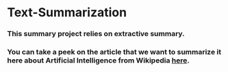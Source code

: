 # Text-Summarization

### This summary project relies on extractive summary.

### You can take a peek on the article that we want to summarize it here about Artificial Intelligence from Wikipedia [here](https://en.wikipedia.org/wiki/Artificial_intelligence).
